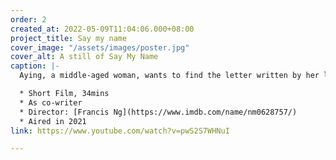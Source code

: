 ```yaml
---
order: 2
created_at: 2022-05-09T11:04:06.000+08:00
project_title: Say my name
cover_image: "/assets/images/poster.jpg"
cover_alt: A still of Say My Name
caption: |-
  Aying, a middle-aged woman, wants to find the letter written by her lover, but she can't recall who he is or tells the name of the lover since she has AD.

  * Short Film, 34mins
  * As co-writer
  * Director: [Francis Ng](https://www.imdb.com/name/nm0628757/)
  * Aired in 2021
link: https://www.youtube.com/watch?v=pwS2S7WHNuI

---
```

